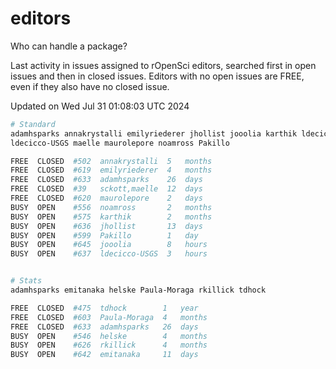# editors

Who can handle a package?

Last activity in issues assigned to rOpenSci editors, searched first in open
issues and then in closed issues. Editors with no open issues are FREE, even if
they also have no closed issue.


Updated on Wed Jul 31 01:08:03 UTC 2024

```bash
# Standard
adamhsparks annakrystalli emilyriederer jhollist jooolia karthik ldecicco
ldecicco-USGS maelle maurolepore noamross Pakillo

FREE  CLOSED  #502  annakrystalli  5   months
FREE  CLOSED  #619  emilyriederer  4   months
FREE  CLOSED  #633  adamhsparks    26  days
FREE  CLOSED  #39   sckott,maelle  12  days
FREE  CLOSED  #620  maurolepore    2   days
BUSY  OPEN    #556  noamross       2   months
BUSY  OPEN    #575  karthik        2   months
BUSY  OPEN    #636  jhollist       13  days
BUSY  OPEN    #599  Pakillo        1   day
BUSY  OPEN    #645  jooolia        8   hours
BUSY  OPEN    #637  ldecicco-USGS  3   hours


# Stats
adamhsparks emitanaka helske Paula-Moraga rkillick tdhock

FREE  CLOSED  #475  tdhock        1   year
FREE  CLOSED  #603  Paula-Moraga  4   months
FREE  CLOSED  #633  adamhsparks   26  days
BUSY  OPEN    #546  helske        4   months
BUSY  OPEN    #626  rkillick      4   months
BUSY  OPEN    #642  emitanaka     11  days
```
